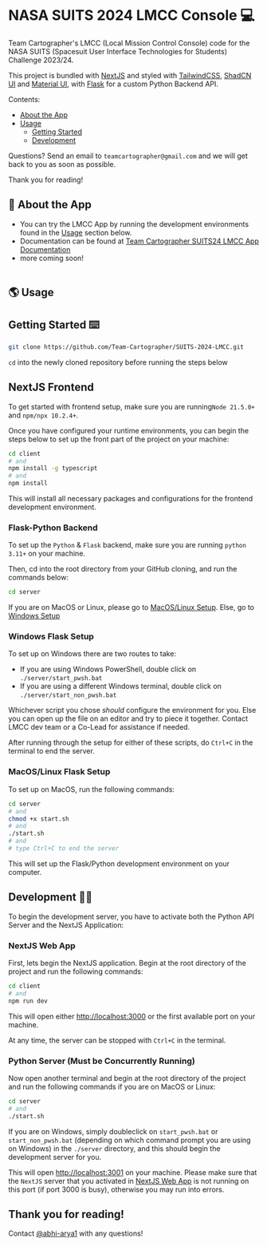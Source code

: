 # NASA SUITS 2024 LMCC Console :computer:

Team Cartographer's LMCC (Local Mission Control Console) code for the NASA SUITS (Spacesuit User Interface Technologies for Students) Challenge 2023/24. <br>

This project is bundled with [NextJS](https://nextjs.org/) and styled with [TailwindCSS](https://tailwindcss.com/), [ShadCN UI](https://ui.shadcn.com/) and [Material UI](https://mui.com/), with [Flask](https://flask.palletsprojects.com/en/3.0.x/) for a custom Python Backend API.


Contents:

- [About the App](#rocket-about-the-app)
- [Usage](#earth_americas-usage)
  - [Getting Started](#getting-started-keyboard)
  - [Development](#development-technologist)

Questions? Send an email to `teamcartographer@gmail.com` and we will get back to you as soon as possible.

Thank you for reading!

## :rocket: About the App

- You can try the LMCC App by running the development environments found in the [Usage](#earth_americas-usage) section below.
- Documentation can be found at [Team Cartographer SUITS24 LMCC App Documentation](https://drive.google.com/drive/folders/1yhpCCvDxDdY3s0cky-qRmtXiPUFmtyzn?usp=sharing)
- more coming soon!<br><br>

## :earth_americas: Usage

## Getting Started :keyboard:

```bash
git clone https://github.com/Team-Cartographer/SUITS-2024-LMCC.git
```

`cd` into the newly cloned repository before running the steps below

## NextJS Frontend

To get started with frontend setup, make sure you are running`Node 21.5.0+` and `npm/npx 10.2.4+`.

Once you have configured your runtime environments, you can begin the steps below to set up the front part of the project on your machine:

```bash
cd client
# and
npm install -g typescript
# and
npm install
```

This will install all necessary packages and configurations for the frontend development environment.

### Flask-Python Backend

To set up the `Python` & `Flask` backend, make sure you are running `python 3.11+` on your machine.

Then, cd into the root directory from your GitHub cloning, and run the commands below:

```bash
cd server
```

If you are on MacOS or Linux, please go to [MacOS/Linux Setup](#macoslinux-flask-setup). Else, go to [Windows Setup](#windows-flask-setup)

### Windows Flask Setup

To set up on Windows there are two routes to take:

- If you are using Windows PowerShell, double click on `./server/start_pwsh.bat`
- If you are using a different Windows terminal, double click on `./server/start_non_pwsh.bat`

Whichever script you chose _should_ configure the environment for you. Else you can open up the file on an editor and try to piece it together. Contact LMCC dev team or a Co-Lead for assistance if needed.

After running through the setup for either of these scripts, do `Ctrl+C` in the terminal to end the server.

### MacOS/Linux Flask Setup

To set up on MacOS, run the following commands:

```bash
cd server
# and
chmod +x start.sh
# and
./start.sh
# and
# type Ctrl+C to end the server
```

This will set up the Flask/Python development environment on your computer.

## Development :technologist:

To begin the development server, you have to activate both the Python API Server and the NextJS Application:

### NextJS Web App

First, lets begin the NextJS application. Begin at the root directory of the project and run the following commands:

```bash
cd client
# and
npm run dev
```

This will open either [http://localhost:3000](http://localhost:3000) or the first available port on your machine.

At any time, the server can be stopped with `Ctrl+C` in the terminal.

### Python Server (Must be Concurrently Running)

Now open another terminal and begin at the root directory of the project and run the following commands if you are on MacOS or Linux:

```bash
cd server
# and
./start.sh
```

If you are on Windows, simply doubleclick on `start_pwsh.bat` or `start_non_pwsh.bat` (depending on which command prompt you are using on Windows) in the `./server` directory, and this should begin the development server for you.

This will open [http://localhost:3001](http://localhost:3001) on your machine. Please make sure that the `NextJS` server that you activated in [NextJS Web App](#nextjs-web-app) is not running on this port (if port 3000 is busy), otherwise you may run into errors.

## Thank you for reading!

Contact [@abhi-arya1](https://github.com/abhi-arya1) with any questions!
